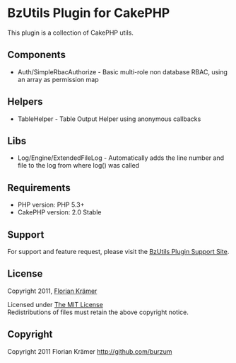 # BzUtils Plugin for CakePHP #

This plugin is a collection of CakePHP utils.

## Components ##

* Auth/SimpleRbacAuthorize - Basic multi-role non database RBAC, using an array as permission map

## Helpers

* TableHelper - Table Output Helper using anonymous callbacks

## Libs

* Log/Engine/ExtendedFileLog - Automatically adds the line number and file to the log from where log() was called

## Requirements ##

* PHP version: PHP 5.3+
* CakePHP version: 2.0 Stable

## Support ##

For support and feature request, please visit the [BzUtils Plugin Support Site](https://github.com/burzum/BzUtils/issues).

## License ##

Copyright 2011, [Florian Krämer](http://github.com/burzum)

Licensed under [The MIT License](http://www.opensource.org/licenses/mit-license.php)<br/>
Redistributions of files must retain the above copyright notice.

## Copyright ###

Copyright 2011
Florian Krämer
http://github.com/burzum